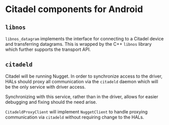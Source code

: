 # Citadel components for Android

## `libnos`

`libnos_datagram` implements the interface for connecting to a Citadel device
and transferring datagrams. This is wrapped by the C++ `libnos` library which
further supports the transport API.

## `citadeld`

Citadel will be running Nugget. In order to synchronize access to the driver,
HALs should proxy all communication via the `citadeld` daemon which will be the
only service with driver access.

Synchronizing with this service, rather than in the driver, allows for easier
debugging and fixing should the need arise.

`CitadeldProxyClient` will implement `NuggetClient` to handle proxying
communication via `citadeld` without requiring change to the HALs.
